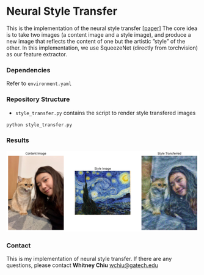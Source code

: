 # Neural Style Transfer
This is the implementation of the neural style transfer [[paper](https://arxiv.org/abs/1312.5602)] The core idea is to take two images (a content image and a style image), and produce a new image that reflects the content of one but the artistic ”style” of the other. In this implementation, we use SqueezeNet (directly from torchvision) as our feature extractor.

### Dependencies
Refer to `environment.yaml`

### Repository Structure
- `style_transfer.py` contains the script to render style transfered images
```python
python style_transfer.py
```

### Results
![](https://github.com/whitneychiu/neural_style_transfer/blob/main/visualization/starry_me_cat.png?raw=true)

### Contact
This is my implementation of neural style transfer. If there are any questions, please contact **Whitney Chiu** <wchiu@gatech.edu>
